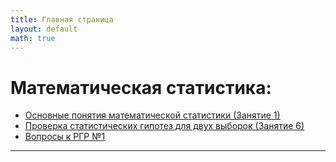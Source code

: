 ```yaml
---
title: Главная страница
layout: default
math: true
---
```


# Математическая статистика:


- [Основные понятия математической статистики (Занятие 1)](./statistics/math_stats_basics)
- [Проверка статистических гипотез для двух выборок (Занятие 6)](./statistics/hyphothesis_lec6)
- [Вопросы к РГР №1](./statistics/rgr_one)

---
